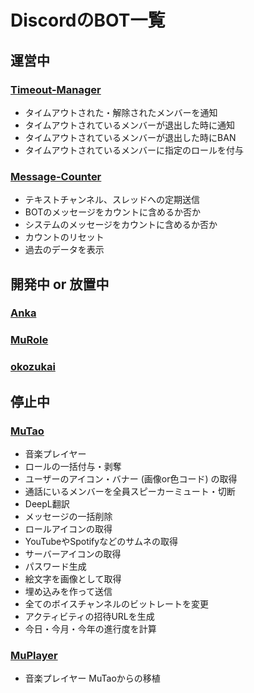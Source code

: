 # DiscordのBOT一覧

## 運営中

### [Timeout-Manager](https://github.com/KiRura/Timeout-Manager)
- タイムアウトされた・解除されたメンバーを通知
- タイムアウトされているメンバーが退出した時に通知
- タイムアウトされているメンバーが退出した時にBAN
- タイムアウトされているメンバーに指定のロールを付与

### [Message-Counter](https://github.com/KiRura/Message-Counter)
- テキストチャンネル、スレッドへの定期送信
- BOTのメッセージをカウントに含めるか否か
- システムのメッセージをカウントに含めるか否か
- カウントのリセット
- 過去のデータを表示

## 開発中 or 放置中

### [Anka](https://github.com/KiRura/Anka)
### [MuRole](https://github.com/KiRura/MuRole)
### [okozukai](https://github.com/KiRura/okozukai)

## 停止中

### [MuTao](https://github.com/KiRura/MuTao)
- 音楽プレイヤー
- ロールの一括付与・剥奪
- ユーザーのアイコン・バナー (画像or色コード) の取得
- 通話にいるメンバーを全員スピーカーミュート・切断
- DeepL翻訳
- メッセージの一括削除
- ロールアイコンの取得
- YouTubeやSpotifyなどのサムネの取得
- サーバーアイコンの取得
- パスワード生成
- 絵文字を画像として取得
- 埋め込みを作って送信
- 全てのボイスチャンネルのビットレートを変更
- アクティビティの招待URLを生成
- 今日・今月・今年の進行度を計算

### [MuPlayer](https://github.com/KiRura/MuPlayer)
- 音楽プレイヤー MuTaoからの移植
